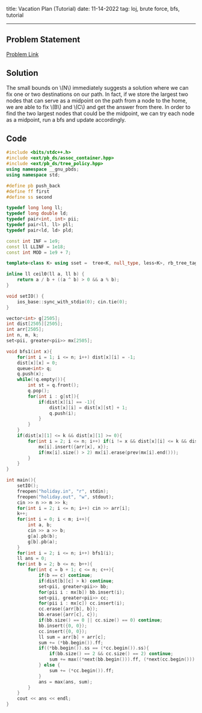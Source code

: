 title: Vacation Plan (Tutorial)
date: 11-14-2022
tag: loj, brute force, bfs, tutorial

---

## Problem Statement

[Problem Link](https://loj.ac/p/3889)

## Solution

The small bounds on \\(N\\) immediately suggests a solution where we can fix one or two destinations on our path. In fact, if we store the largest two nodes that can serve as a midpoint on the path from a node to the home, we are able to fix \\(B\\) and \\(C\\) and get the answer from there. In order to find the two largest nodes that could be the midpoint, we can try each node as a midpoint, run a bfs and update accordingly.

## Code

```c++
#include <bits/stdc++.h>
#include <ext/pb_ds/assoc_container.hpp>
#include <ext/pb_ds/tree_policy.hpp>
using namespace __gnu_pbds;
using namespace std;

#define pb push_back
#define ff first
#define ss second

typedef long long ll;
typedef long double ld;
typedef pair<int, int> pii;
typedef pair<ll, ll> pll;
typedef pair<ld, ld> pld;

const int INF = 1e9;
const ll LLINF = 1e18;
const int MOD = 1e9 + 7;

template<class K> using sset =  tree<K, null_type, less<K>, rb_tree_tag, tree_order_statistics_node_update>;

inline ll ceil0(ll a, ll b) {
    return a / b + ((a ^ b) > 0 && a % b);
}

void setIO() {
    ios_base::sync_with_stdio(0); cin.tie(0);
}

vector<int> g[2505];
int dist[2505][2505];
int arr[2505];
int n, m, k;
set<pii, greater<pii>> mx[2505];

void bfs1(int x){
    for(int i = 1; i <= n; i++) dist[x][i] = -1;
    dist[x][x] = 0;
    queue<int> q;
    q.push(x);
    while(!q.empty()){
        int st = q.front();
        q.pop();
        for(int i : g[st]){
            if(dist[x][i] == -1){
                dist[x][i] = dist[x][st] + 1;
                q.push(i);
            }
        }
    }
    if(dist[x][1] <= k && dist[x][1] >= 0){
        for(int i = 2; i <= n; i++) if(i != x && dist[x][i] <= k && dist[x][i] >= 0){
            mx[i].insert({arr[x], x});
            if(mx[i].size() > 2) mx[i].erase(prev(mx[i].end()));
        }
    }
}

int main(){
    setIO();
    freopen("holiday.in", "r", stdin);
    freopen("holiday.out", "w", stdout);
    cin >> n >> m >> k;
    for(int i = 2; i <= n; i++) cin >> arr[i];
    k++;
    for(int i = 0; i < m; i++){
        int a, b;
        cin >> a >> b;
        g[a].pb(b);
        g[b].pb(a);
    }
    for(int i = 2; i <= n; i++) bfs1(i);
    ll ans = 0;
    for(int b = 2; b <= n; b++){
        for(int c = b + 1; c <= n; c++){
            if(b == c) continue;
            if(dist[b][c] > k) continue;
            set<pii, greater<pii>> bb;
            for(pii i : mx[b]) bb.insert(i);
            set<pii, greater<pii>> cc;
            for(pii i : mx[c]) cc.insert(i);
            cc.erase({arr[b], b});
            bb.erase({arr[c], c});
            if(bb.size() == 0 || cc.size() == 0) continue;
            bb.insert({0, 0});
            cc.insert({0, 0});
            ll sum = arr[b] + arr[c];
            sum += (*bb.begin()).ff;
            if((*bb.begin()).ss == (*cc.begin()).ss){
                if(bb.size() == 2 && cc.size() == 2) continue;
                sum += max((*next(bb.begin())).ff, (*next(cc.begin())).ff);
            } else {
                sum += (*cc.begin()).ff;
            }
            ans = max(ans, sum);
        }
    }
    cout << ans << endl;
}
```